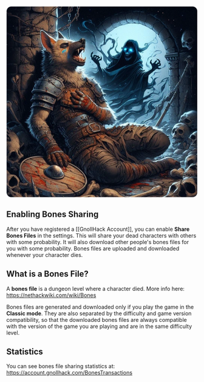 ![bones-sharing-q90](/uploads/Bones%20Sharing/bones-sharing-q90.webp)

## Enabling Bones Sharing

After you have registered a [[GnollHack Account]], you can enable **Share Bones Files** in the settings. This will share your dead characters with others with some probability. It will also download other people's bones files for you with some probability. Bones files are uploaded and downloaded whenever your character dies.

## What is a Bones File?

A **bones file** is a dungeon level where a character died. More info here: https://nethackwiki.com/wiki/Bones

Bones files are generated and downloaded only if you play the game in the **Classic mode**. They are also separated by the difficulty and game version compatibility, so that the downloaded bones files are always compatible with the version of the game you are playing and are in the same difficulty level.

## Statistics

You can see bones file sharing statistics at: https://account.gnollhack.com/BonesTransactions